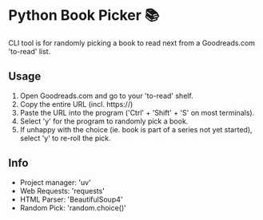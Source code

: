 # Python Book Picker 📚

CLI tool is for randomly picking a book to read next from a Goodreads.com 'to-read' list.

## Usage

1. Open Goodreads.com and go to your 'to-read' shelf.
2. Copy the entire URL (incl. https://)
3. Paste the URL into the program ('Ctrl' + 'Shift' + 'S' on most terminals).
4. Select 'y' for the program to randomly pick a book.
5. If unhappy with the choice (ie. book is part of a series not yet started), select 'y' to re-roll the pick.

## Info

- Project manager: 'uv'
- Web Requests: 'requests'
- HTML Parser: 'BeautifulSoup4'
- Random Pick: 'random.choice()'
